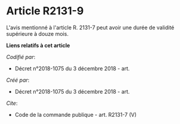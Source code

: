 # Article R2131-9

L'avis mentionné à l'article R. 2131-7 peut avoir une durée de validité supérieure à douze mois.

**Liens relatifs à cet article**

_Codifié par_:

  - Décret n°2018-1075 du 3 décembre 2018 - art.

_Créé par_:

  - Décret n°2018-1075 du 3 décembre 2018 - art.

_Cite_:

  - Code de la commande publique - art. R2131-7 (V)

